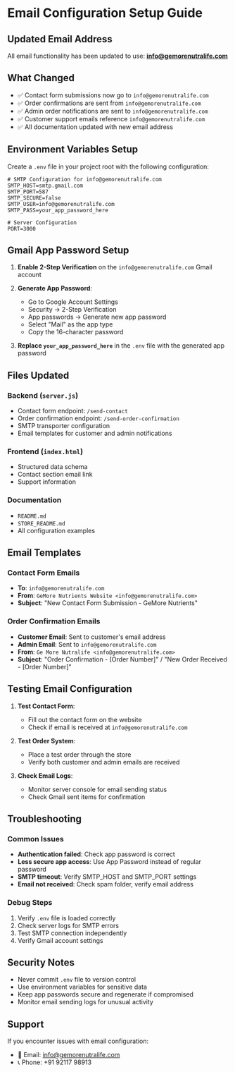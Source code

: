 # Email Configuration Setup Guide

## Updated Email Address
All email functionality has been updated to use: **info@gemorenutralife.com**

## What Changed
- ✅ Contact form submissions now go to `info@gemorenutralife.com`
- ✅ Order confirmations are sent from `info@gemorenutralife.com`
- ✅ Admin order notifications are sent to `info@gemorenutralife.com`
- ✅ Customer support emails reference `info@gemorenutralife.com`
- ✅ All documentation updated with new email address

## Environment Variables Setup

Create a `.env` file in your project root with the following configuration:

```env
# SMTP Configuration for info@gemorenutralife.com
SMTP_HOST=smtp.gmail.com
SMTP_PORT=587
SMTP_SECURE=false
SMTP_USER=info@gemorenutralife.com
SMTP_PASS=your_app_password_here

# Server Configuration
PORT=3000
```

## Gmail App Password Setup

1. **Enable 2-Step Verification** on the `info@gemorenutralife.com` Gmail account
2. **Generate App Password**:
   - Go to Google Account Settings
   - Security → 2-Step Verification
   - App passwords → Generate new app password
   - Select "Mail" as the app type
   - Copy the 16-character password

3. **Replace `your_app_password_here`** in the `.env` file with the generated app password

## Files Updated

### Backend (`server.js`)
- Contact form endpoint: `/send-contact`
- Order confirmation endpoint: `/send-order-confirmation`
- SMTP transporter configuration
- Email templates for customer and admin notifications

### Frontend (`index.html`)
- Structured data schema
- Contact section email link
- Support information

### Documentation
- `README.md`
- `STORE_README.md`
- All configuration examples

## Email Templates

### Contact Form Emails
- **To**: `info@gemorenutralife.com`
- **From**: `GeMore Nutrients Website <info@gemorenutralife.com>`
- **Subject**: "New Contact Form Submission - GeMore Nutrients"

### Order Confirmation Emails
- **Customer Email**: Sent to customer's email address
- **Admin Email**: Sent to `info@gemorenutralife.com`
- **From**: `Ge More Nutralife <info@gemorenutralife.com>`
- **Subject**: "Order Confirmation - [Order Number]" / "New Order Received - [Order Number]"

## Testing Email Configuration

1. **Test Contact Form**:
   - Fill out the contact form on the website
   - Check if email is received at `info@gemorenutralife.com`

2. **Test Order System**:
   - Place a test order through the store
   - Verify both customer and admin emails are received

3. **Check Email Logs**:
   - Monitor server console for email sending status
   - Check Gmail sent items for confirmation

## Troubleshooting

### Common Issues
- **Authentication failed**: Check app password is correct
- **Less secure app access**: Use App Password instead of regular password
- **SMTP timeout**: Verify SMTP_HOST and SMTP_PORT settings
- **Email not received**: Check spam folder, verify email address

### Debug Steps
1. Verify `.env` file is loaded correctly
2. Check server logs for SMTP errors
3. Test SMTP connection independently
4. Verify Gmail account settings

## Security Notes
- Never commit `.env` file to version control
- Use environment variables for sensitive data
- Keep app passwords secure and regenerate if compromised
- Monitor email sending logs for unusual activity

## Support
If you encounter issues with email configuration:
- 📧 Email: info@gemorenutralife.com
- 📞 Phone: +91 92117 98913 